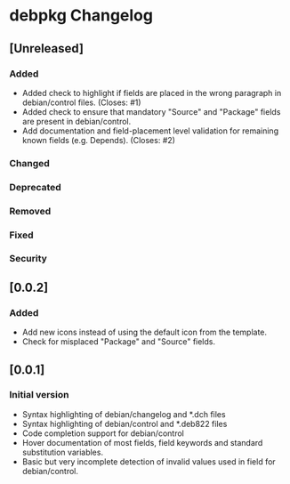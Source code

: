 <!-- Keep a Changelog guide -> https://keepachangelog.com -->

# debpkg Changelog

## [Unreleased]
### Added
- Added check to highlight if fields are placed in the wrong paragraph in debian/control files. (Closes: #1)
- Added check to ensure that mandatory "Source" and "Package" fields are present in debian/control.
- Add documentation and field-placement level validation for remaining known fields (e.g. Depends).  (Closes: #2)

### Changed

### Deprecated

### Removed

### Fixed

### Security
## [0.0.2]
### Added
- Add new icons instead of using the default icon from the template.
- Check for misplaced "Package" and "Source" fields.


## [0.0.1]
### Initial version

- Syntax highlighting of debian/changelog and *.dch files
- Syntax highlighting of debian/control and *.deb822 files
- Code completion support for debian/control
- Hover documentation of most fields, field keywords and standard substitution variables.
- Basic but very incomplete detection of invalid values used in field for debian/control.
